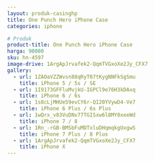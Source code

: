 ```yaml
---
layout: produk-casinghp
title: One Punch Hero iPhone Case
categories: iphone

# Produk
product-title: One Punch Hero iPhone Case
harga: 90000
sku: hn-4597
image-drive: 1ArgApJrvafek2-QqmTVGxoXe2Jy_CFX7
gallery:
  - url: 1ZAOaVZZWvsn88qRyT07tKygNNFkSgSmu
    title: iPhone 5 / 5s / SE
  - url: 1I9173GFFluMvjkU-IGPCl9e76H3kDAxq
    title: iPhone 6 / 6s
  - url: 1s8cLjMHUe59evCY6r-QI20YVywD4-Ve7
    title: iPhone 6 Plus / 6s Plus
  - url: 1wQrx_v83VuDNv77TGISxw6l8MY0xeeWd
    title: iPhone 7 / 8
  - url: 1Rn_-rGB-BMSbFuMDTxluDHqmqkgUxgwS
    title: iPhone 7 Plus / 8 Plus
  - url: 1ArgApJrvafek2-QqmTVGxoXe2Jy_CFX7
    title: iPhone X
---
```

